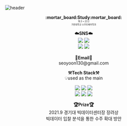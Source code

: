 ![header](https://capsule-render.vercel.app/api?type=waving&color=6A7BA2&height=250&section=header&text=SeoyoonHeo&fontSize=50&fontColor=FFDFDE)  
<p align="center">
    <Strong>:mortar_board:Study:mortar_board:</Strong> <br>
    <span style = "font-size:50%">18.3 ~ 23.2 <br> 가천대학교 소프트웨어학과 </span>
<p align="center">
    <Strong>☁️SNS☁️</Strong> <br>
    <a href="https://velog.io/@seoyoon130/" target="_blank"><img src="https://img.shields.io/badge/Velog-535D6C?style=flat-square&logo=Velog&logoColor=white"/></a>
    <a href="https://instagram.com/sseoyoonie?igshid=YmMyMTA2M2Y=" target="_blank"><img src="https://img.shields.io/badge/Instagram-000000?style=flat-square&logo=Instagram&logoColor=E4405F"/></a>
    <br>
    <a href="https://www.notion.so/CS-76c69b1c820c41e884f97df45d50ae13" target="_blank"><img src="https://img.shields.io/badge/CS-000000?style=flat-square&logo=Notion&logoColor=white"/></a>
    <a href="https://wool-peace-c5d.notion.site/2f3f4a38e5a1402e9bfb5b04f54ffb70" target="_blank"><img src="https://img.shields.io/badge/Economics-000000?style=flat-square&logo=Notion&logoColor=white"/></a>
<br><br>
<Strong>📧Email📧</Strong><br>seoyoon130@gmail.com<br>

<p align="center">
    <Strong>⚒️Tech Stack⚒️</Strong><br>
    💡used as the main
</p>

<p align="center" display="inline-block">
  <img src="https://img.shields.io/badge/JAVA-007396?style=for-the-badge&logo=java&logoColor=white"> 
    <img src="https://img.shields.io/badge/Spring-6DB33F?style=for-the-badge&logo=Spring&logoColor=white">
    <img src="https://img.shields.io/badge/SpringBoot-6DB33F?style=for-the-badge&logo=SpringBoot&logoColor=white"> <br>
    <img src="https://img.shields.io/badge/mysql-4479A1?style=for-the-badge&logo=mysql&logoColor=white">
    <img src="https://img.shields.io/badge/AWS-232F3E?style=for-the-badge&logo=Amazon AWS&logoColor=white">
    <img src="https://img.shields.io/badge/Python-3776AB?style=for-the-badge&logo=Python&logoColor=white"> 
</p>

<p align="center">
    <Strong>🏆Prize🏆</Strong><br>
    2021.9 경기대 빅데이터센터장 장려상 <br>
    빅데이터 입찰 분석을 통한 수주 확대 방안
   
</p>



